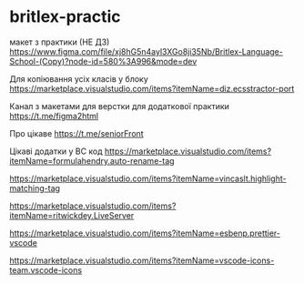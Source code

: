 # britlex-practic

макет з практики (НЕ ДЗ)
https://www.figma.com/file/xj8hG5n4ayl3XGo8ji35Nb/Britlex-Language-School-(Copy)?node-id=580%3A996&mode=dev

Для копіювання усіх класів у блоку
https://marketplace.visualstudio.com/items?itemName=diz.ecsstractor-port

Канал з макетами для верстки для додаткової практики https://t.me/figma2html

Про цікаве https://t.me/seniorFront

Цікаві додатки у ВС код
https://marketplace.visualstudio.com/items?itemName=formulahendry.auto-rename-tag

https://marketplace.visualstudio.com/items?itemName=vincaslt.highlight-matching-tag

https://marketplace.visualstudio.com/items?itemName=ritwickdey.LiveServer

https://marketplace.visualstudio.com/items?itemName=esbenp.prettier-vscode

https://marketplace.visualstudio.com/items?itemName=vscode-icons-team.vscode-icons

